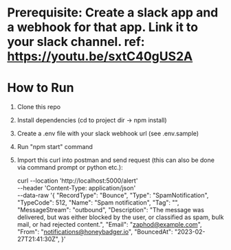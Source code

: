 # Prerequisite: Create a slack app and a webhook for that app. Link it to your slack channel. ref: https://youtu.be/sxtC40gUS2A

# How to Run
1. Clone this repo
2. Install dependencies (cd to project dir -> npm install)
3. Create a .env file with your slack webhook url (see .env.sample)
4. Run "npm start" command
5. Import this curl into postman and send request (this can also be done via command prompt or python etc.):

    curl --location 'http://localhost:5000/alert' \
        --header 'Content-Type: application/json' \
        --data-raw '{
            "RecordType": "Bounce",
            "Type": "SpamNotification",
            "TypeCode": 512,
            "Name": "Spam notification",
            "Tag": "",
            "MessageStream": "outbound",
            "Description": "The message was delivered, but was either blocked by the user, or classified as spam, bulk mail, or had rejected content.",
            "Email": "zaphod@example.com",
            "From": "notifications@honeybadger.io",
            "BouncedAt": "2023-02-27T21:41:30Z",
        }'